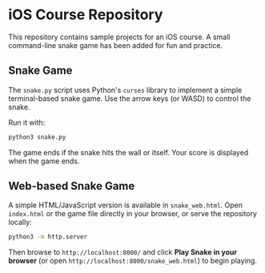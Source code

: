 # iOS Course Repository

This repository contains sample projects for an iOS course. A small command-line
snake game has been added for fun and practice.

## Snake Game

The `snake.py` script uses Python's `curses` library to implement a simple
terminal-based snake game. Use the arrow keys (or WASD) to control the snake.

Run it with:

```bash
python3 snake.py
```

The game ends if the snake hits the wall or itself. Your score is displayed
when the game ends.

## Web-based Snake Game

A simple HTML/JavaScript version is available in `snake_web.html`.
Open `index.html` or the game file directly in your browser, or serve the
repository locally:

```bash
python3 -m http.server
```

Then browse to `http://localhost:8000/` and click **Play Snake in your
browser** (or open `http://localhost:8000/snake_web.html`) to begin playing.

